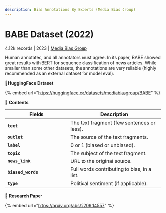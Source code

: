 ```yaml
---
description: Bias Annotations By Experts (Media Bias Group)
---
```


# BABE Dataset (2022)

4.12k records | 2023 | [Media Bias Group](https://media-bias-research.org/)

Human annotated, and all annotators must agree. In its paper, BABE showed great results with BERT for sequence classification of news articles. While smaller than some other datasets, the annotations are very reliable (highly recommended as an external dataset for model eval).

**🤗HuggingFace Dataset**

{% embed url="https://huggingface.co/datasets/mediabiasgroup/BABE" %}

**📑 Contents**

<table><thead><tr><th width="187">Fields</th><th>Description</th></tr></thead><tbody><tr><td><strong><code>text</code></strong></td><td>The text fragment (few sentences or less).</td></tr><tr><td><strong><code>outlet</code></strong></td><td>The source of the text fragments.</td></tr><tr><td><strong><code>label</code></strong></td><td>0 or 1 (biased or unbiased).</td></tr><tr><td><strong><code>topic</code></strong></td><td>The subject of the text fragment.</td></tr><tr><td><strong><code>news_link</code></strong></td><td>URL to the original source.</td></tr><tr><td><strong><code>biased_words</code></strong></td><td>Full words contributing to bias, in a list.</td></tr><tr><td><strong><code>type</code></strong></td><td>Political sentiment (if applicable).</td></tr></tbody></table>

**📄 Research Paper**

{% embed url="https://arxiv.org/abs/2209.14557" %}
